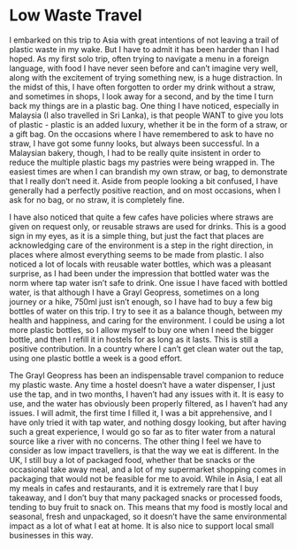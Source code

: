 # Low Waste Travel

I embarked on this trip to Asia with great intentions of not leaving a trail of plastic waste in my wake. But I have to admit it has been harder than I had hoped. As my first solo trip, often trying to navigate a menu in a foreign language, with food I have never seen before and can’t imagine very well, along with the excitement of trying something new, is a huge distraction. In the midst of this, I have often forgotten to order my drink without a straw, and sometimes in shops, I look away for a second, and by the time I turn back my things are in a plastic bag. One thing I have noticed, especially in Malaysia (I also travelled in Sri Lanka), is that people WANT to give you lots of plastic - plastic is an added luxury, whether it be in the form of a straw, or a gift bag. On the occasions where I have remembered to ask to have no straw, I have got some funny looks, but always been successful. In a Malaysian bakery, though, I had to be really quite insistent in order to reduce the multiple plastic bags my pastries were being wrapped in. The easiest times are when I can brandish my own straw, or bag, to demonstrate that I really don’t need it. Aside from people looking a bit confused, I have generally had a perfectly positive reaction, and on most occasions, when I ask for no bag, or no straw, it is completely fine.

I have also noticed that quite a few cafes have policies where straws are given on request only, or reusable straws are used for drinks. This is a good sign in my eyes, as it is a simple thing, but just the fact that places are acknowledging care of the environment is a step in the right direction, in places where almost everything seems to be made from plastic. I also noticed a lot of locals with reusable water bottles, which was a pleasant surprise, as I had been under the impression that bottled water was the norm where tap water isn’t safe to drink. One issue I have faced with bottled water, is that although I have a Grayl Geopress, sometimes on a long journey or a hike, 750ml just isn’t enough, so I have had to buy a few big bottles of water on this trip. I try to see it as a balance though, between my health and happiness, and caring for the environment. I could be using a lot more plastic bottles, so I allow myself to buy one when I need the bigger bottle, and then I refill it in hostels for as long as it lasts. This is still a positive contribution. In a country where I can’t get clean water out the tap, using one plastic bottle a week is a good effort. 

The Grayl Geopress has been an indispensable travel companion to reduce my plastic waste. Any time a hostel doesn’t have a water dispenser, I just use the tap, and in two months, I haven’t had any issues with it. It is easy to use, and the water has obviously been properly filtered, as I haven’t had any issues. I will admit, the first time I filled it, I was a bit apprehensive, and I have only tried it with tap water, and nothing dosgy looking, but after having such a great experience, I would go so far as to fiter water from a natural source like a river with no concerns. The other thing I feel we have to consider as low impact travellers, is that the way we eat is different. In the UK, I still buy a lot of packaged food, whether that be snacks or the occasional take away meal, and a lot of my supermarket shopping comes in packaging that would not be feasible for me to avoid. While in Asia, I eat all my meals in cafes and restaurants, and it is extremely rare that I buy takeaway, and I don’t buy that many packaged snacks or processed foods, tending to buy fruit to snack on. This means that my food is mostly local and seasonal, fresh and unpackaged, so it doesn’t have the same environmental impact as a lot of what I eat at home. It is also nice to support local small businesses in this way.
